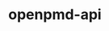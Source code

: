 ---
title: "openpmd-api"
layout: cache
categories: [package, v0.20.3]
meta: {"versions": ["0.15.1"], "compilers": ["gcc@=11.1.0", "gcc@=7.3.1", "oneapi@=2023.0.0"], "oss": ["amzn2", "ubuntu20.04"], "platforms": ["linux"], "targets": ["aarch64", "neoverse_n1", "ppc64le", "x86_64", "x86_64_v3"], "stacks": ["aws-ahug", "aws-ahug-aarch64", "data-vis-sdk", "e4s", "e4s-oneapi", "e4s-power", "root"], "num_specs": 12, "num_specs_by_stack": {"root": 12, "aws-ahug-aarch64": 2, "aws-ahug": 1, "e4s-power": 2, "e4s-oneapi": 1, "data-vis-sdk": 2, "e4s": 4}}
spec_details: [{"hash": "e7xiwzwaqmjbwg23fdmdaqu6ifxjwktm", "compiler": "gcc@=7.3.1", "versions": ["0.15.1"], "os": "amzn2", "platform": "linux", "target": "aarch64", "variants": ["~adios1", "+adios2", "build_system=cmake", "build_type=Release", "generator=make", "+hdf5", "~ipo", "+mpi", "patches=c306483", "~python", "+shared"], "stacks": ["root", "aws-ahug-aarch64"], "size": "-", "tarball": "https://binaries.spack.io/v0.20.3/build_cache/linux-amzn2-aarch64/gcc-7.3.1/openpmd-api-0.15.1/linux-amzn2-aarch64-gcc-7.3.1-openpmd-api-0.15.1-e7xiwzwaqmjbwg23fdmdaqu6ifxjwktm.spack"}, {"hash": "yyalofoumuxri2zi2u6wbz2expv6afj5", "compiler": "gcc@=7.3.1", "versions": ["0.15.1"], "os": "amzn2", "platform": "linux", "target": "neoverse_n1", "variants": ["~adios1", "+adios2", "build_system=cmake", "build_type=Release", "generator=make", "+hdf5", "~ipo", "+mpi", "patches=c306483", "~python", "+shared"], "stacks": ["root", "aws-ahug-aarch64"], "size": "-", "tarball": "https://binaries.spack.io/v0.20.3/build_cache/linux-amzn2-neoverse_n1/gcc-7.3.1/openpmd-api-0.15.1/linux-amzn2-neoverse_n1-gcc-7.3.1-openpmd-api-0.15.1-yyalofoumuxri2zi2u6wbz2expv6afj5.spack"}, {"hash": "otcf7jpkkoannugurj3dknt2ckuhy3s6", "compiler": "gcc@=7.3.1", "versions": ["0.15.1"], "os": "amzn2", "platform": "linux", "target": "x86_64_v3", "variants": ["~adios1", "+adios2", "build_system=cmake", "build_type=Release", "generator=make", "+hdf5", "~ipo", "+mpi", "patches=c306483", "~python", "+shared"], "stacks": ["root", "aws-ahug"], "size": "-", "tarball": "https://binaries.spack.io/v0.20.3/build_cache/linux-amzn2-x86_64_v3/gcc-7.3.1/openpmd-api-0.15.1/linux-amzn2-x86_64_v3-gcc-7.3.1-openpmd-api-0.15.1-otcf7jpkkoannugurj3dknt2ckuhy3s6.spack"}, {"hash": "6rqe5drhynn7mwqpnpel42achxfcrmhj", "compiler": "gcc@=11.1.0", "versions": ["0.15.1"], "os": "ubuntu20.04", "platform": "linux", "target": "ppc64le", "variants": ["~adios1", "+adios2", "build_system=cmake", "build_type=Release", "generator=make", "+hdf5", "~ipo", "+mpi", "patches=c306483", "~python", "+shared"], "stacks": ["e4s-power", "root"], "size": "-", "tarball": "https://binaries.spack.io/v0.20.3/build_cache/linux-ubuntu20.04-ppc64le/gcc-11.1.0/openpmd-api-0.15.1/linux-ubuntu20.04-ppc64le-gcc-11.1.0-openpmd-api-0.15.1-6rqe5drhynn7mwqpnpel42achxfcrmhj.spack"}, {"hash": "gcj3s5rwf6lz6nwjhnak77pvdvxwtfpn", "compiler": "gcc@=11.1.0", "versions": ["0.15.1"], "os": "ubuntu20.04", "platform": "linux", "target": "ppc64le", "variants": ["~adios1", "+adios2", "build_system=cmake", "build_type=Release", "generator=make", "+hdf5", "~ipo", "+mpi", "patches=c306483", "~python", "+shared"], "stacks": ["e4s-power", "root"], "size": "-", "tarball": "https://binaries.spack.io/v0.20.3/build_cache/linux-ubuntu20.04-ppc64le/gcc-11.1.0/openpmd-api-0.15.1/linux-ubuntu20.04-ppc64le-gcc-11.1.0-openpmd-api-0.15.1-gcj3s5rwf6lz6nwjhnak77pvdvxwtfpn.spack"}, {"hash": "2mkkhk4pntpifylxhwyefyzemt6abo4w", "compiler": "oneapi@=2023.0.0", "versions": ["0.15.1"], "os": "ubuntu20.04", "platform": "linux", "target": "x86_64", "variants": ["~adios1", "+adios2", "build_system=cmake", "build_type=Release", "generator=make", "+hdf5", "~ipo", "+mpi", "patches=c306483", "~python", "+shared"], "stacks": ["e4s-oneapi", "root"], "size": "-", "tarball": "https://binaries.spack.io/v0.20.3/build_cache/linux-ubuntu20.04-x86_64/oneapi-2023.0.0/openpmd-api-0.15.1/linux-ubuntu20.04-x86_64-oneapi-2023.0.0-openpmd-api-0.15.1-2mkkhk4pntpifylxhwyefyzemt6abo4w.spack"}, {"hash": "4p2l3dxsfvti4ycxhenkcf4vjnk2du4p", "compiler": "gcc@=11.1.0", "versions": ["0.15.1"], "os": "ubuntu20.04", "platform": "linux", "target": "x86_64_v3", "variants": ["~adios1", "+adios2", "build_system=cmake", "build_type=Release", "generator=make", "+hdf5", "~ipo", "+mpi", "patches=c306483", "+python", "+shared"], "stacks": ["root", "data-vis-sdk"], "size": "-", "tarball": "https://binaries.spack.io/v0.20.3/build_cache/linux-ubuntu20.04-x86_64_v3/gcc-11.1.0/openpmd-api-0.15.1/linux-ubuntu20.04-x86_64_v3-gcc-11.1.0-openpmd-api-0.15.1-4p2l3dxsfvti4ycxhenkcf4vjnk2du4p.spack"}, {"hash": "oyhcglfa3loz7ezs7a5jjobrqtwqm7zj", "compiler": "gcc@=11.1.0", "versions": ["0.15.1"], "os": "ubuntu20.04", "platform": "linux", "target": "x86_64_v3", "variants": ["~adios1", "+adios2", "build_system=cmake", "build_type=Release", "generator=make", "+hdf5", "~ipo", "+mpi", "patches=c306483", "+python", "+shared"], "stacks": ["e4s", "root"], "size": "-", "tarball": "https://binaries.spack.io/v0.20.3/build_cache/linux-ubuntu20.04-x86_64_v3/gcc-11.1.0/openpmd-api-0.15.1/linux-ubuntu20.04-x86_64_v3-gcc-11.1.0-openpmd-api-0.15.1-oyhcglfa3loz7ezs7a5jjobrqtwqm7zj.spack"}, {"hash": "anais6ngijcrjzn3p7z72tqenmjctnbo", "compiler": "gcc@=11.1.0", "versions": ["0.15.1"], "os": "ubuntu20.04", "platform": "linux", "target": "x86_64_v3", "variants": ["~adios1", "+adios2", "build_system=cmake", "build_type=Release", "generator=make", "+hdf5", "~ipo", "+mpi", "patches=c306483", "+python", "+shared"], "stacks": ["e4s", "root"], "size": "-", "tarball": "https://binaries.spack.io/v0.20.3/build_cache/linux-ubuntu20.04-x86_64_v3/gcc-11.1.0/openpmd-api-0.15.1/linux-ubuntu20.04-x86_64_v3-gcc-11.1.0-openpmd-api-0.15.1-anais6ngijcrjzn3p7z72tqenmjctnbo.spack"}, {"hash": "kvmit3k2mol3kox4smo7sa2epzubgpj2", "compiler": "gcc@=11.1.0", "versions": ["0.15.1"], "os": "ubuntu20.04", "platform": "linux", "target": "x86_64_v3", "variants": ["~adios1", "+adios2", "build_system=cmake", "build_type=Release", "generator=make", "+hdf5", "~ipo", "+mpi", "patches=c306483", "+python", "+shared"], "stacks": ["root", "data-vis-sdk"], "size": "-", "tarball": "https://binaries.spack.io/v0.20.3/build_cache/linux-ubuntu20.04-x86_64_v3/gcc-11.1.0/openpmd-api-0.15.1/linux-ubuntu20.04-x86_64_v3-gcc-11.1.0-openpmd-api-0.15.1-kvmit3k2mol3kox4smo7sa2epzubgpj2.spack"}, {"hash": "gwiyudsb3kodjdvvr32sl5w6z7ntgubc", "compiler": "gcc@=11.1.0", "versions": ["0.15.1"], "os": "ubuntu20.04", "platform": "linux", "target": "x86_64_v3", "variants": ["~adios1", "~adios2", "build_system=cmake", "build_type=Release", "generator=make", "+hdf5", "~ipo", "+mpi", "patches=c306483", "+python", "+shared"], "stacks": ["e4s", "root"], "size": "-", "tarball": "https://binaries.spack.io/v0.20.3/build_cache/linux-ubuntu20.04-x86_64_v3/gcc-11.1.0/openpmd-api-0.15.1/linux-ubuntu20.04-x86_64_v3-gcc-11.1.0-openpmd-api-0.15.1-gwiyudsb3kodjdvvr32sl5w6z7ntgubc.spack"}, {"hash": "mg65kckmlcjhhpgpizxtp42cg372andh", "compiler": "gcc@=11.1.0", "versions": ["0.15.1"], "os": "ubuntu20.04", "platform": "linux", "target": "x86_64_v3", "variants": ["~adios1", "+adios2", "build_system=cmake", "build_type=Release", "generator=make", "+hdf5", "~ipo", "+mpi", "patches=c306483", "~python", "+shared"], "stacks": ["e4s", "root"], "size": "-", "tarball": "https://binaries.spack.io/v0.20.3/build_cache/linux-ubuntu20.04-x86_64_v3/gcc-11.1.0/openpmd-api-0.15.1/linux-ubuntu20.04-x86_64_v3-gcc-11.1.0-openpmd-api-0.15.1-mg65kckmlcjhhpgpizxtp42cg372andh.spack"}]
---